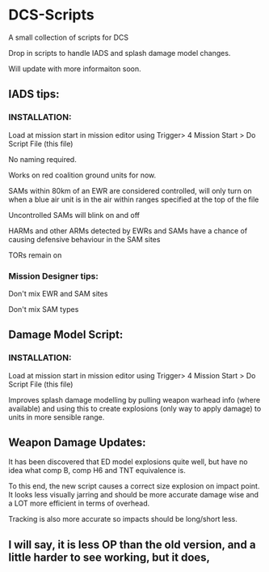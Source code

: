 # DCS-Scripts
A small collection of scripts for DCS


Drop in scripts to handle IADS and splash damage model changes.

Will update with more informaiton soon.

## IADS tips:

### INSTALLATION:
 Load at mission start in mission editor using Trigger> 4 Mission Start > Do Script File (this file)

 No naming required.
 
 Works on red coalition ground units for now.
 
 SAMs within 80km of an EWR are considered controlled, will only turn on when a blue air unit is in the air within ranges specified at the top of the file
 
 Uncontrolled SAMs will blink on and off
 
 HARMs and other ARMs detected by EWRs and SAMs have a chance of causing defensive behaviour in the SAM sites
 
 TORs remain on
 
### Mission Designer tips:
 Don't mix EWR and SAM sites
 
 Don't mix SAM types

## Damage Model Script:

### INSTALLATION:
 Load at mission start in mission editor using Trigger> 4 Mission Start > Do Script File (this file)

Improves splash damage modelling by pulling weapon warhead info (where available) and using this to create explosions (only way to apply damage) to units in more sensible range. 

## Weapon Damage Updates:

It has been discovered that ED model explosions quite well, but have no idea what comp B, comp H6 and TNT equivalence is. 

To this end, the new script causes a correct size explosion on impact point. It looks less visually jarring and should be more accurate damage wise and a LOT more efficient in terms of overhead. 

Tracking is also more accurate so impacts should be long/short less. 

I will say, it is less OP than the old version, and a little harder to see working, but it does, 
----------------------------------------------------------------------------------------------------------------------------------------------------
